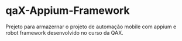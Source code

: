 # qaX-Appium-Framework
Prejeto para armazernar o projeto de automação mobile com appium e robot framework desenvolvido no curso da QAX.
